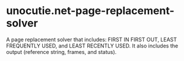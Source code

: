 # unocutie.net-page-replacement-solver
A page replacement solver that includes: FIRST IN FIRST OUT, LEAST FREQUENTLY USED, and LEAST RECENTLY USED. It also includes the output (reference string, frames, and status).
